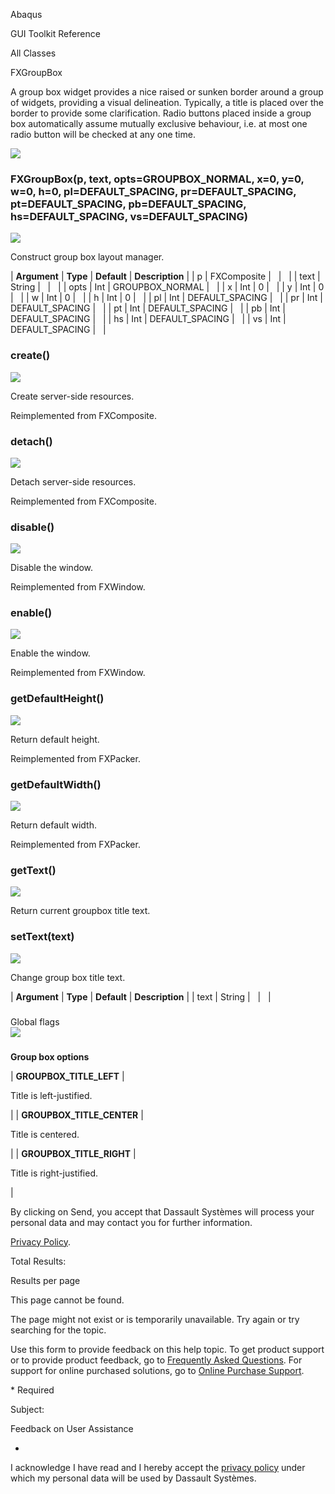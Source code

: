 Abaqus

GUI Toolkit Reference

All Classes

FXGroupBox

A group box widget provides a nice raised or sunken border around a group of widgets, providing a visual delineation. Typically, a title is placed over the border to provide some clarification. Radio buttons placed inside a group box automatically assume mutually exclusive behaviour, i.e. at most one radio button will be checked at any one time.

![](https://help.3ds.com/2023/English/DSSIMULIA_Established/SIMACAERefImages/gui-fxgroupbox.png)

### FXGroupBox(p, text, opts=GROUPBOX\_NORMAL, x=0, y=0, w=0, h=0, pl=DEFAULT\_SPACING, pr=DEFAULT\_SPACING, pt=DEFAULT\_SPACING, pb=DEFAULT\_SPACING, hs=DEFAULT\_SPACING, vs=DEFAULT_SPACING)  
![](https://help.3ds.com/2023/English/DSSIMULIA_Established/IconsReference/butix_top_wline.png)

Construct group box layout manager.

| **Argument** | **Type** | **Default** | **Description** |
| p | FXComposite |   |   |
| text | String |   |   |
| opts | Int | GROUPBOX_NORMAL |   |
| x | Int | 0 |   |
| y | Int | 0 |   |
| w | Int | 0 |   |
| h | Int | 0 |   |
| pl | Int | DEFAULT_SPACING |   |
| pr | Int | DEFAULT_SPACING |   |
| pt | Int | DEFAULT_SPACING |   |
| pb | Int | DEFAULT_SPACING |   |
| hs | Int | DEFAULT_SPACING |   |
| vs | Int | DEFAULT_SPACING |   |

### create()  
![](https://help.3ds.com/2023/English/DSSIMULIA_Established/IconsReference/butix_top_wline.png)

Create server-side resources.

Reimplemented from FXComposite.

### detach()  
![](https://help.3ds.com/2023/English/DSSIMULIA_Established/IconsReference/butix_top_wline.png)

Detach server-side resources.

Reimplemented from FXComposite.

### disable()  
![](https://help.3ds.com/2023/English/DSSIMULIA_Established/IconsReference/butix_top_wline.png)

Disable the window.

Reimplemented from FXWindow.

### enable()  
![](https://help.3ds.com/2023/English/DSSIMULIA_Established/IconsReference/butix_top_wline.png)

Enable the window.

Reimplemented from FXWindow.

### getDefaultHeight()  
![](https://help.3ds.com/2023/English/DSSIMULIA_Established/IconsReference/butix_top_wline.png)

Return default height.

Reimplemented from FXPacker.

### getDefaultWidth()  
![](https://help.3ds.com/2023/English/DSSIMULIA_Established/IconsReference/butix_top_wline.png)

Return default width.

Reimplemented from FXPacker.

### getText()  
![](https://help.3ds.com/2023/English/DSSIMULIA_Established/IconsReference/butix_top_wline.png)

Return current groupbox title text.

### setText(text)  
![](https://help.3ds.com/2023/English/DSSIMULIA_Established/IconsReference/butix_top_wline.png)

Change group box title text.

| **Argument** | **Type** | **Default** | **Description** |
| text | String |   |   |

###   
Global flags  
![](https://help.3ds.com/2023/English/DSSIMULIA_Established/IconsReference/butix_top_wline.png)

### 

**Group box options**

| **GROUPBOX\_TITLE\_LEFT** | 

Title is left-justified.

 |
| **GROUPBOX\_TITLE\_CENTER** | 

Title is centered.

 |
| **GROUPBOX\_TITLE\_RIGHT** | 

Title is right-justified.

 |

By clicking on Send, you accept that Dassault Systèmes will process your personal data and may contact you for further information.

[Privacy Policy](https://www.3ds.com/privacy-policy).

Total Results:

Results per page

This page cannot be found.

The page might not exist or is temporarily unavailable. Try again or try searching for the topic.

Use this form to provide feedback on this help topic. To get product support or to provide product feedback, go to [Frequently Asked Questions](https://3ds.one/PO). For support for online purchased solutions, go to [Online Purchase Support](https://3ds.one/Q8).

\* Required

Subject:

Feedback on User Assistance

*

I acknowledge I have read and I hereby accept the [privacy policy](https://www.3ds.com/privacy-policy) under which my personal data will be used by Dassault Systèmes.